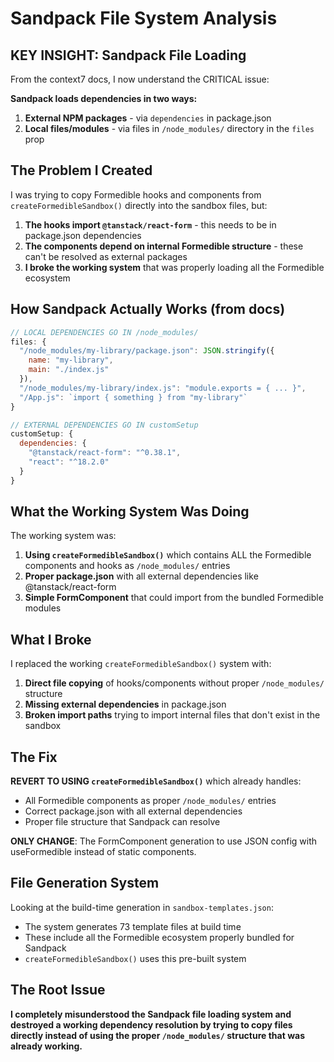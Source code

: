 # Sandpack File System Analysis

## KEY INSIGHT: Sandpack File Loading

From the context7 docs, I now understand the CRITICAL issue:

**Sandpack loads dependencies in two ways:**
1. **External NPM packages** - via `dependencies` in package.json
2. **Local files/modules** - via files in `/node_modules/` directory in the `files` prop

## The Problem I Created

I was trying to copy Formedible hooks and components from `createFormedibleSandbox()` directly into the sandbox files, but:

1. **The hooks import `@tanstack/react-form`** - this needs to be in package.json dependencies
2. **The components depend on internal Formedible structure** - these can't be resolved as external packages
3. **I broke the working system** that was properly loading all the Formedible ecosystem

## How Sandpack Actually Works (from docs)

```javascript
// LOCAL DEPENDENCIES GO IN /node_modules/
files: {
  "/node_modules/my-library/package.json": JSON.stringify({
    name: "my-library", 
    main: "./index.js"
  }),
  "/node_modules/my-library/index.js": "module.exports = { ... }",
  "/App.js": `import { something } from "my-library"`
}

// EXTERNAL DEPENDENCIES GO IN customSetup
customSetup: {
  dependencies: {
    "@tanstack/react-form": "^0.38.1",
    "react": "^18.2.0"
  }
}
```

## What the Working System Was Doing

The working system was:
1. **Using `createFormedibleSandbox()`** which contains ALL the Formedible components and hooks as `/node_modules/` entries
2. **Proper package.json** with all external dependencies like @tanstack/react-form
3. **Simple FormComponent** that could import from the bundled Formedible modules

## What I Broke

I replaced the working `createFormedibleSandbox()` system with:
1. **Direct file copying** of hooks/components without proper `/node_modules/` structure
2. **Missing external dependencies** in package.json
3. **Broken import paths** trying to import internal files that don't exist in the sandbox

## The Fix

**REVERT TO USING `createFormedibleSandbox()`** which already handles:
- All Formedible components as proper `/node_modules/` entries
- Correct package.json with all external dependencies
- Proper file structure that Sandpack can resolve

**ONLY CHANGE**: The FormComponent generation to use JSON config with useFormedible instead of static components.

## File Generation System

Looking at the build-time generation in `sandbox-templates.json`:
- The system generates 73 template files at build time
- These include all the Formedible ecosystem properly bundled for Sandpack
- `createFormedibleSandbox()` uses this pre-built system

## The Root Issue

**I completely misunderstood the Sandpack file loading system and destroyed a working dependency resolution by trying to copy files directly instead of using the proper `/node_modules/` structure that was already working.**